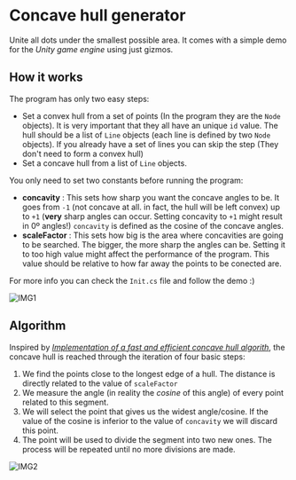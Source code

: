 # Concave hull generator
Unite all dots under the smallest possible area. It comes with a simple demo for the *Unity game engine* using just gizmos.

## How it works
The program has only two easy steps:
* Set a convex hull from a set of points (In the program they are the `Node` objects). It is very important that they all have an unique `id` value. The hull should be a list of `Line` objects (each line is defined by two `Node` objects). If you already have a set of lines you can skip the step (They don't need to form a convex hull)
* Set a concave hull from a list of `Line` objects.

You only need to set two constants before running the program:
* **concavity** : This sets how sharp you want the concave angles to be. It goes from `-1` (not concave at all. in fact, the hull will be left convex) up to `+1` (**very** sharp angles can occur. Setting concavity to `+1` might result in 0º angles!) `concavity` is defined as the cosine of the concave angles.
* **scaleFactor** : This sets how big is the area where concavities are going to be searched. The bigger, the more sharp the angles can be. Setting it to too high value might affect the performance of the program. This value should be relative to how far away the points to be conected are.

For more info you can check the `Init.cs` file and follow the demo :)

![IMG1](https://github.com/Liagson/ConcaveHullGenerator/blob/master/Pics/Concavity.png)
## Algorithm
Inspired by *[Implementation of a fast and efficient concave hull algorith](http://www.it.uu.se/edu/course/homepage/projektTDB/ht13/project10/Project-10-report.pdf)*, the concave hull is reached through the iteration of four basic steps:
1. We find the points close to the longest edge of a hull. The distance is directly related to the value of `scaleFactor`
2. We measure the angle (in reality the *cosine* of this angle) of every point related to this segment.
3. We will select the point that gives us the widest angle/cosine. If the value of the cosine is inferior to the value of `concavity` we will discard this point.
4. The point will be used to divide the segment into two new ones. The process will be repeated until no more divisions are made.

![IMG2](https://raw.githubusercontent.com/Liagson/ConcaveHullGenerator/master/Pics/Steps.png)


